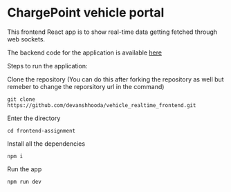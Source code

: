 # ChargePoint vehicle portal

This frontend React app is to show real-time data getting fetched through web sockets.

The backend code for the application is available [here](https://github.com/devanshhooda/frontend-assignment)

Steps to run the application: 

Clone the repository
(You can do this after forking the repository as well but remeber to change the reporsitory url in the command)

```git clone https://github.com/devanshhooda/vehicle_realtime_frontend.git```

Enter the directory

```cd frontend-assignment```

Install all the dependencies

```npm i```

Run the app

```npm run dev```
